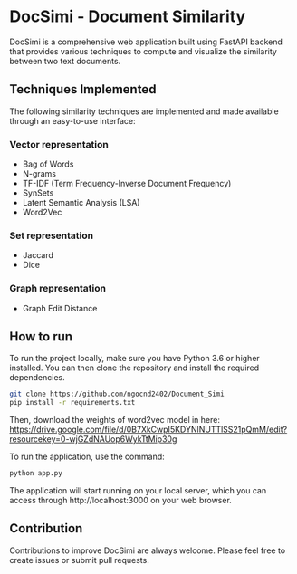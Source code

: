 # DocSimi - Document Similarity

DocSimi is a comprehensive web application built using FastAPI backend that provides various techniques to compute and visualize the similarity between two text documents.

## Techniques Implemented

The following similarity techniques are implemented and made available through an easy-to-use interface:

### Vector representation

- Bag of Words
- N-grams
- TF-IDF (Term Frequency-Inverse Document Frequency)
- SynSets
- Latent Semantic Analysis (LSA)
- Word2Vec

### Set representation
- Jaccard
- Dice

### Graph representation
- Graph Edit Distance

## How to run

To run the project locally, make sure you have Python 3.6 or higher installed. You can then clone the repository and install the required dependencies.

```bash
git clone https://github.com/ngocnd2402/Document_Simi
pip install -r requirements.txt
```
Then, download the weights of word2vec model in here: https://drive.google.com/file/d/0B7XkCwpI5KDYNlNUTTlSS21pQmM/edit?resourcekey=0-wjGZdNAUop6WykTtMip30g

To run the application, use the command:
```bash
python app.py
```
The application will start running on your local server, which you can access through http://localhost:3000 on your web browser.

## Contribution

Contributions to improve DocSimi are always welcome. Please feel free to create issues or submit pull requests.
